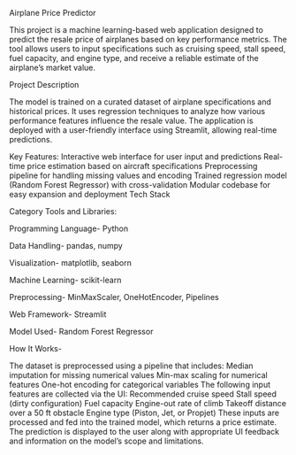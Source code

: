Airplane Price Predictor

This project is a machine learning-based web application designed to predict the resale price of airplanes based on key performance metrics. The tool allows users to input specifications such as cruising speed, stall speed, fuel capacity, and engine type, and receive a reliable estimate of the airplane’s market value.

Project Description

The model is trained on a curated dataset of airplane specifications and historical prices. It uses regression techniques to analyze how various performance features influence the resale value. The application is deployed with a user-friendly interface using Streamlit, allowing real-time predictions.

Key Features:
Interactive web interface for user input and predictions
Real-time price estimation based on aircraft specifications
Preprocessing pipeline for handling missing values and encoding
Trained regression model (Random Forest Regressor) with cross-validation
Modular codebase for easy expansion and deployment
Tech Stack

Category	Tools and Libraries:

Programming Language-	Python

Data Handling-	pandas, numpy

Visualization-	matplotlib, seaborn

Machine Learning-	scikit-learn

Preprocessing-	MinMaxScaler, OneHotEncoder, Pipelines

Web Framework-	Streamlit

Model Used-	Random Forest Regressor



How It Works-

The dataset is preprocessed using a pipeline that includes:
Median imputation for missing numerical values
Min-max scaling for numerical features
One-hot encoding for categorical variables
The following input features are collected via the UI:
Recommended cruise speed
Stall speed (dirty configuration)
Fuel capacity
Engine-out rate of climb
Takeoff distance over a 50 ft obstacle
Engine type (Piston, Jet, or Propjet)
These inputs are processed and fed into the trained model, which returns a price estimate.
The prediction is displayed to the user along with appropriate UI feedback and information on the model’s scope and limitations.

